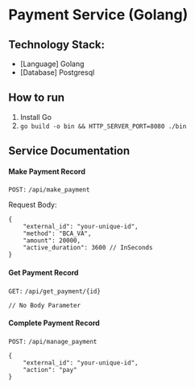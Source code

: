 # Payment Service (Golang)

## Technology Stack:
- [Language] Golang
- [Database] Postgresql


## How to run
1. Install Go
2. ```go build -o bin && HTTP_SERVER_PORT=8080 ./bin  ```


## Service Documentation



#### Make Payment Record
`POST:` ```/api/make_payment```

Request Body:

```
{
    "external_id": "your-unique-id",
    "method": "BCA_VA",
    "amount": 20000,
    "active_duration": 3600 // InSeconds
}
```


#### Get Payment Record
`GET:` `/api/get_payment/{id}`
```
// No Body Parameter
```
#### Complete Payment Record
`POST:` `/api/manage_payment`
```
{
    "external_id": "your-unique-id",
    "action": "pay"
}
```